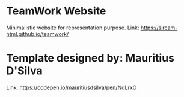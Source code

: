 # TeamWork Website
Minimalistic website for representation purpose.
Link: https://sircam-html.github.io/teamwork/


# Template designed by: Mauritius D'Silva
Link: https://codepen.io/mauritiusdsilva/pen/NqLrxO
